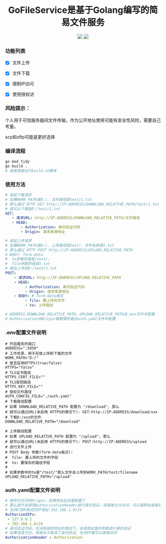 

<h1 align="center">
  GoFileService是基于Golang编写的简易文件服务
</h1>

<p align="center">
  <img src="https://img.shields.io/github/v/release/GenesisAN/GoFileService?label=version">
  <img src="https://img.shields.io/github/actions/workflow/status/GenesisAN/GoFileService/build.yml">
</p>

### 功能列表

- [x] 文件上传

- [x] 文件下载

- [x] 限制IP访问

- [x] 使用授权访

### 风险提示：

个人用于可信服务器间文件传输，作为公开地址使用可能有安全性风险，需要自己考量。

scp和sftp可能是更好选择

### 编译流程

```sh
go mod tidy
go build .
# 或者直接运行build.sh脚本
```

### 使用方法

```yaml
# 发起下载请求
# 如果WORK_PATH是D:/, 文件路径是test/1.txt
# 那么通过 HTTP GET http://IP:ADDRESS/DOWNLOAD_RELATIVE_PATH/test/1.txt
# 就可以下载到D:/test/1.txt
GET: 
   - 请求URL: http://IP:ADDRESS/DOWNLOAD_RELATIVE_PATH/文件路径
   - HEAD:
       - Authorization: 身份验证代码
       - Origin: 请求来源地址

# 发起上传请求
# 如果WORK_PATH是D:/, 上传路径是test/，文件名称是1.txt
# 那么通过 HTTP POST http://IP:ADDRESS/UPLOAD_RELATIVE_PATH
# BODY: form-data
#  to参数的值是/test/，
#  file参数的值是1.txt
# 就会上传到D:/test/1.txt
POST:
    - 请求URL: http://IP:ADDRESS/UPLOAD_RELATIVE_PATH
    - HEAD:
         - Authorization: 身份验证代码
         - Origin: 请求来源地址
    - BODY: # form-data格式
         - file: 要上传的文件
         - to: 上传路径

# ADDRESS,DOWNLOAD_RELATIVE_PATH，UPLOAD_RELATIVE_PATH在.env文件中配置
# Authorization和Origin需要填的值在auth.yaml文件中配置
```
### .env配置文件说明

```dotenv
# 开启服务的端口
ADDRESS=":5050"
# 工作目录，用于存放上传和下载的文件
WORK_PATH="D:/"
# 是否启用HTTPS(true/false)
HTTPS="false"
# TLS证书路径
HTTPS_CERT_FILE=""
# TLS密钥路径
HTTPS_KEY_FILE=""
# 授权文件路径
AUTH_CONFIG_FILE="./auth.yaml"
# 下载路径配置
# 如果 DOWNLOAD_RELATIVE_PATH 配置为 "/download", 那么
# 就可以通过URL(未启用 HTTPS的情况下): GET:http://IP:ADDRESS/download/xxx
# 下载D:/xxx的文件
DOWNLOAD_RELATIVE_PATH="/download"

# 上传路径配置
# 如果 UPLOAD_RELATIVE_PATH 配置为 "/upload", 那么
# 就可以通过URL(未启用 HTTPS的情况下): POST:http://IP:ADDRESS/upload
# 进行文件上传
# POST Body 参数(form-data格式):
#  file: 要上传的文件的字段
#  to: 要保存的路径字段
#
# 如果参数中的to是"/test/"那么文件会上传到WORK_PATH/test/filename
UPLOAD_RELATIVE_PATH="/upload"
```

### auth.yaml配置文件说明

```yaml
# 授权可访问的Origin，如果地址在这里配置了
# 那么就不会使用AuthorizationHeader进行身份验证，而直接允许访问，可以是网址或者IP
# 支持CIDR格式的IP地址:192.168.1.0/24
AuthorizedIPs:
 - 127.0.0.1
 - 192.168.1.0/24
# 身份验证代码，在没有授权地址的情况下，会使用这里的参数进行身份验证
# 如果该值为空，则相当于取消了身份验证。任何IP都可以直接访问
AuthorizationHeader : Authorization
```

